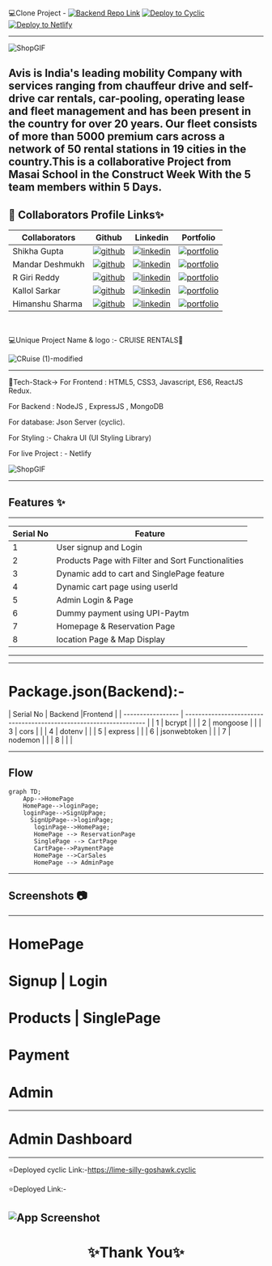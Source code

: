 💻Clone Project -  [![Backend Repo Link](https://img.shields.io/badge/BackendRepolink-%23000000.svg?style=for-the-badge&logo=github&logoColor=#FF7139)](https://github.com/shikhu51197/backendcruise)  [![Deploy to Cyclic](https://deploy.cyclic.app/button.svg)](https://lime-silly-goshawk.cyclic.app/)
[![Deploy to Netlify](https://deploy.netify.app/button.svg)](https://lime-silly-goshawk.cyclic.app/)

---

![ShopGIF](https://media.giphy.com/media/IzoWwMyCtNyNwuLRWS/giphy.gif)

Avis is India's leading mobility Company with services ranging from chauffeur drive and self-drive car rentals, car-pooling, operating lease and fleet management and has been present in the country for over 20 years. Our fleet consists of more than 5000 premium cars across a network of 50 rental stations in 19 cities in the country.This is a collaborative Project from Masai School in the Construct Week With the 5 team members within 5 Days.
---


## 🔗 Collaborators Profile Links✨

| Collaborators | Github                                                                                                                                   | Linkedin                                                                                                                                                            | Portfolio                                                                                                                                    |
| ------------- | ---------------------------------------------------------------------------------------------------------------------------------------- | ------------------------------------------------------------------------------------------------------------------------------------------------------------------- | -------------------------------------------------------------------------------------------------------------------------------------------- |
| Shikha Gupta | [![github](https://img.shields.io/badge/github-1DA1F2?style=for-the-badge&logo=github&logoColor=white)](https://github.com/shikhu51197/) | [![linkedin](https://img.shields.io/badge/linkedin-0A66C2?style=for-the-badge&logo=linkedin&logoColor=white)](https://www.linkedin.com/in/shikha-gupta-12a2b5199) | [![portfolio](https://img.shields.io/badge/my_portfolio-000?style=for-the-badge&logo=ko-fi&logoColor=white)](https://shikhu51197.github.io/) |
| Mandar Deshmukh | [![github](https://img.shields.io/badge/github-1DA1F2?style=for-the-badge&logo=github&logoColor=white)](https://github.com/AyeshaKhan14) | [![linkedin](https://img.shields.io/badge/linkedin-0A66C2?style=for-the-badge&logo=linkedin&logoColor=white)](https://www.linkedin.com/in/ayesha-khan-8a95691b9/) | [![portfolio](https://img.shields.io/badge/my_portfolio-000?style=for-the-badge&logo=ko-fi&logoColor=white)](https://ayeshakhan14.github.io/) |
| R Giri Reddy | [![github](https://img.shields.io/badge/github-1DA1F2?style=for-the-badge&logo=github&logoColor=white)](https://github.com/ayushanshu001) |[![linkedin](https://img.shields.io/badge/linkedin-0A66C2?style=for-the-badge&logo=linkedin&logoColor=white)](https://www.linkedin.com/in/ayush-anshu-631ba8189/) | [![portfolio](https://img.shields.io/badge/my_portfolio-000?style=for-the-badge&logo=ko-fi&logoColor=white)](https://ayushanshu001.github.io/) |
| Kallol Sarkar| [![github](https://img.shields.io/badge/github-1DA1F2?style=for-the-badge&logo=github&logoColor=white)](https://github.com/Swati863) |[![linkedin](https://img.shields.io/badge/linkedin-0A66C2?style=for-the-badge&logo=linkedin&logoColor=white)](https://www.linkedin.com/in/swati-kushwaha--profile/) | [![portfolio](https://img.shields.io/badge/my_portfolio-000?style=for-the-badge&logo=ko-fi&logoColor=white)](https://swati863.github.io/) |
| Himanshu Sharma| [![github](https://img.shields.io/badge/github-1DA1F2?style=for-the-badge&logo=github&logoColor=white)](https://github.com/Swati863) |[![linkedin](https://img.shields.io/badge/linkedin-0A66C2?style=for-the-badge&logo=linkedin&logoColor=white)](https://www.linkedin.com/in/swati-kushwaha--profile/) | [![portfolio](https://img.shields.io/badge/my_portfolio-000?style=for-the-badge&logo=ko-fi&logoColor=white)](https://swati863.github.io/) |


<br>

💻Unique Project Name & logo :- CRUISE RENTALS🚗

![CRuise (1)-modified](https://user-images.githubusercontent.com/107506646/220362530-270d0d67-df50-44f2-961e-838b22b3e619.png)

---
 💫Tech-Stack->
For Frontend : HTML5, CSS3, Javascript, ES6, ReactJS Redux.

For Backend : NodeJS , ExpressJS , MongoDB 

For database: Json Server (cyclic).

For Styling :-  Chakra UI (UI Styling Library)

For live Project : - Netlify

![ShopGIF](https://media.giphy.com/media/26BRrcK4dXrxl817q/giphy.gif)

---
## Features ✨
---
 | Serial No            | Feature                                                              |
| ----------------- | ------------------------------------------------------------------ |
| 1 | User signup and Login |
| 2 | Products Page with Filter and Sort Functionalities |
| 3 | Dynamic add to cart and SinglePage feature |
| 4 | Dynamic cart page using userId |
| 5 | Admin Login & Page |
| 6 | Dummy payment using UPI-Paytm |
| 7 | Homepage & Reservation Page |
| 8 | location Page & Map Display|

---
---
# Package.json(Backend):-

| Serial No            | Backend                           |Frontend                                   |
| ----------------- | ------------------------------------------------------------------ |
| 1 | bcrypt |       |
| 2 | mongoose |           |
| 3 | cors |              |
| 4 | dotenv |            |
| 5 | express |           |
| 6 | jsonwebtoken |      |
| 7 | nodemon |           |
| 8 | |                   |

---

## Flow

```mermaid
graph TD;
    App-->HomePage
    HomePage-->loginPage;
    loginPage-->SignUpPage;
      SignUpPage-->loginPage;
       loginPage-->HomePage;
       HomePage --> ReservationPage
       SinglePage --> CartPage
       CartPage-->PaymentPage
       HomePage -->CarSales
       HomePage --> AdminPage
```

---
## Screenshots 📷
---

# HomePage



# Signup | Login


# Products | SinglePage



#  Payment 


# Admin 



---
# Admin Dashboard

---
⭐Deployed cyclic Link:-https://lime-silly-goshawk.cyclic

⭐Deployed  Link:-

![App Screenshot](https://tse3.mm.bing.net/th?id=OIP.0x4oNFXHbHCsoDg0IRoYJwHaE7&pid=Api&P=0png)
----
<h1 align="center">✨Thank You✨</h1>
